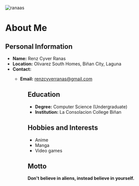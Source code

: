 ![ranaas](https://github.com/user-attachments/assets/4ef236f2-f275-4303-a9a2-925e028f5d7a)
<h1>About Me</h1>
<h2>Personal Information</h2>
<ul>
  <li><strong>Name:</strong> Renz Cyver Ranas</li>
  <li><strong>Location:</strong> Olivarez South Homes, Biñan City, Laguna</li>
  <li><strong>Contact:</strong></li>
  <ul>
    <strong><li>Email:</strong> <a href="https://mail.google.com/mail/u/1/?view=cm&fs=1&to=renzcyverranas@gmail.com&tf=1">renzcyverranas@gmail.com<a/></li>
  <ul/>
<h2>Education</h2>
<ul>
  <li><strong>Degree:</strong> Computer Science (Undergraduate)</li>
  <li><strong>Institution:</strong>  La Consolacion College Biñan</li>
</ul>
<h2>Hobbies and Interests</h2>
<ul>
  <li>Anime</li>
  <li>Manga</li>
  <li>Video games</li>
</ul>
<h2>Motto</h2>
<strong>Don't believe in aliens, instead believe in yourself.</strong>
